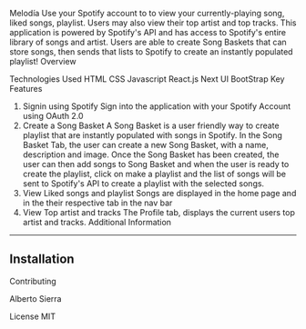 Melodía
Use your Spotify account to to view your currently-playing song, liked songs, playlist. Users may also view their top artist and top tracks. This application is powered by Spotify's API and has access to Spotify's entire library of songs and artist. Users are able to create Song Baskets that can store songs, then sends that lists to Spotify to create an instantly populated playlist!
Overview


Technologies Used
HTML
CSS
Javascript
React.js
Next UI
BootStrap
Key Features

1. Signin using Spotify
   Sign into the application with your Spotify Account using OAuth 2.0
2. Create a Song Basket
   A Song Basket is a user friendly way to create playlist that are instantly populated with songs in Spotify. In the Song Basket Tab, the user can create a new Song Basket, with a name, description and image. Once the Song Basket has been created, the user can then add songs to Song Basket and when the user is ready to create the playlist, click on make a playlist and the list of songs will be sent to Spotify's API to create a playlist with the selected songs.
3. View Liked songs and playlist
   Songs are displayed in the home page and in the their respective tab in the nav bar
4. View Top artist and tracks
   The Profile tab, displays the current users top artist and tracks.
Additional Information
----
Installation
------


Contributing

Alberto Sierra

License
MIT
